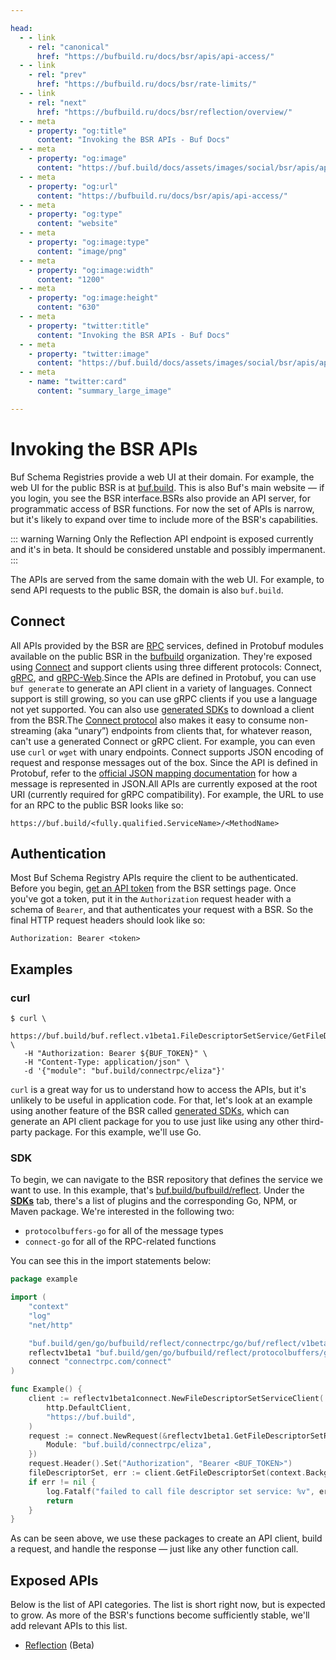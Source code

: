 ```yaml
---

head:
  - - link
    - rel: "canonical"
      href: "https://bufbuild.ru/docs/bsr/apis/api-access/"
  - - link
    - rel: "prev"
      href: "https://bufbuild.ru/docs/bsr/rate-limits/"
  - - link
    - rel: "next"
      href: "https://bufbuild.ru/docs/bsr/reflection/overview/"
  - - meta
    - property: "og:title"
      content: "Invoking the BSR APIs - Buf Docs"
  - - meta
    - property: "og:image"
      content: "https://buf.build/docs/assets/images/social/bsr/apis/api-access.png"
  - - meta
    - property: "og:url"
      content: "https://bufbuild.ru/docs/bsr/apis/api-access/"
  - - meta
    - property: "og:type"
      content: "website"
  - - meta
    - property: "og:image:type"
      content: "image/png"
  - - meta
    - property: "og:image:width"
      content: "1200"
  - - meta
    - property: "og:image:height"
      content: "630"
  - - meta
    - property: "twitter:title"
      content: "Invoking the BSR APIs - Buf Docs"
  - - meta
    - property: "twitter:image"
      content: "https://buf.build/docs/assets/images/social/bsr/apis/api-access.png"
  - - meta
    - name: "twitter:card"
      content: "summary_large_image"

---
```


# Invoking the BSR APIs

Buf Schema Registries provide a web UI at their domain. For example, the web UI for the public BSR is at [buf.build](https://buf.build/). This is also Buf's main website — if you login, you see the BSR interface.BSRs also provide an API server, for programmatic access of BSR functions. For now the set of APIs is narrow, but it's likely to expand over time to include more of the BSR's capabilities.

::: warning Warning
Only the Reflection API endpoint is exposed currently and it's in beta. It should be considered unstable and possibly impermanent.
:::

The APIs are served from the same domain with the web UI. For example, to send API requests to the public BSR, the domain is also `buf.build`.

## Connect

All APIs provided by the BSR are [RPC](https://en.wikipedia.org/wiki/Remote_procedure_call) services, defined in Protobuf modules available on the public BSR in the [bufbuild](https://buf.build/bufbuild) organization. They're exposed using [Connect](https://connectrpc.com/) and support clients using three different protocols: Connect, [gRPC](https://grpc.io/), and [gRPC-Web](https://github.com/grpc/grpc-web#readme).Since the APIs are defined in Protobuf, you can use `buf generate` to generate an API client in a variety of languages. Connect support is still growing, so you can use gRPC clients if you use a language not yet supported. You can also use [generated SDKs](../../generated-sdks/overview/) to download a client from the BSR.The [Connect protocol](https://connectrpc.com/docs/protocol) also makes it easy to consume non-streaming (aka “unary”) endpoints from clients that, for whatever reason, can't use a generated Connect or gRPC client. For example, you can even use `curl` or `wget` with unary endpoints. Connect supports JSON encoding of request and response messages out of the box. Since the API is defined in Protobuf, refer to the [official JSON mapping documentation](https://protobuf.dev/programming-guides/proto3#json) for how a message is represented in JSON.All APIs are currently exposed at the root URI (currently required for gRPC compatibility). For example, the URL to use for an RPC to the public BSR looks like so:

```text
https://buf.build/<fully.qualified.ServiceName>/<MethodName>
```

## Authentication

Most Buf Schema Registry APIs require the client to be authenticated. Before you begin, [get an API token](../../authentication/#create-a-token) from the BSR settings page. Once you've got a token, put it in the `Authorization` request header with a schema of `Bearer`, and that authenticates your request with a BSR. So the final HTTP request headers should look like so:

```text
Authorization: Bearer <token>
```

## Examples

### curl

```console
$ curl \
   https://buf.build/buf.reflect.v1beta1.FileDescriptorSetService/GetFileDescriptorSet \
   -H "Authorization: Bearer ${BUF_TOKEN}" \
   -H "Content-Type: application/json" \
   -d '{"module": "buf.build/connectrpc/eliza"}'
```

`curl` is a great way for us to understand how to access the APIs, but it's unlikely to be useful in application code. For that, let's look at an example using another feature of the BSR called [generated SDKs](../../generated-sdks/overview/), which can generate an API client package for you to use just like using any other third-party package. For this example, we'll use Go.

### SDK

To begin, we can navigate to the BSR repository that defines the service we want to use. In this example, that's [buf.build/bufbuild/reflect](https://buf.build/bufbuild/reflect). Under the [**SDKs**](https://buf.build/bufbuild/reflect/sdks/main) tab, there's a list of plugins and the corresponding Go, NPM, or Maven package. We're interested in the following two:

- `protocolbuffers-go` for all of the message types
- `connect-go` for all of the RPC-related functions

You can see this in the import statements below:

```go
package example

import (
    "context"
    "log"
    "net/http"

    "buf.build/gen/go/bufbuild/reflect/connectrpc/go/buf/reflect/v1beta1/reflectv1beta1connect"
    reflectv1beta1 "buf.build/gen/go/bufbuild/reflect/protocolbuffers/go/buf/reflect/v1beta1"
    connect "connectrpc.com/connect"
)

func Example() {
    client := reflectv1beta1connect.NewFileDescriptorSetServiceClient(
        http.DefaultClient,
        "https://buf.build",
    )
    request := connect.NewRequest(&reflectv1beta1.GetFileDescriptorSetRequest{
        Module: "buf.build/connectrpc/eliza",
    })
    request.Header().Set("Authorization", "Bearer <BUF_TOKEN>")
    fileDescriptorSet, err := client.GetFileDescriptorSet(context.Background(), request)
    if err != nil {
        log.Fatalf("failed to call file descriptor set service: %v", err)
        return
    }
}
```

As can be seen above, we use these packages to create an API client, build a request, and handle the response — just like any other function call.

## Exposed APIs

Below is the list of API categories. The list is short right now, but is expected to grow. As more of the BSR's functions become sufficiently stable, we'll add relevant APIs to this list.

- [Reflection](../../reflection/overview/) (Beta)
